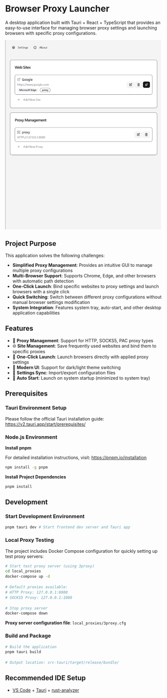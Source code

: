 # Browser Proxy Launcher

A desktop application built with Tauri + React + TypeScript that provides an easy-to-use interface for managing browser proxy settings and launching browsers with specific proxy configurations.

<img src="./docs/assets/screenshot-1.png" alt="Screenshot 1" width="500" />

## Project Purpose

This application solves the following challenges:

- **Simplified Proxy Management**: Provides an intuitive GUI to manage multiple proxy configurations
- **Multi-Browser Support**: Supports Chrome, Edge, and other browsers with automatic path detection
- **One-Click Launch**: Bind specific websites to proxy settings and launch browsers with a single click
- **Quick Switching**: Switch between different proxy configurations without manual browser settings modification
- **System Integration**: Features system tray, auto-start, and other desktop application capabilities

## Features

- 🔧 **Proxy Management**: Support for HTTP, SOCKS5, PAC proxy types
- 🌐 **Site Management**: Save frequently used websites and bind them to specific proxies
- 🚀 **One-Click Launch**: Launch browsers directly with applied proxy settings
- 🎨 **Modern UI**: Support for dark/light theme switching
- 💾 **Settings Sync**: Import/export configuration files
- 🔄 **Auto Start**: Launch on system startup (minimized to system tray)

## Prerequisites

### Tauri Environment Setup

Please follow the official Tauri installation guide: https://v2.tauri.app/start/prerequisites/

### Node.js Environment

**Install pnpm**

For detailed installation instructions, visit: https://pnpm.io/installation

```bash
npm install -g pnpm
```

**Install Project Dependencies**

```bash
pnpm install
```

## Development

### Start Development Environment

```bash
pnpm tauri dev # Start frontend dev server and Tauri app
```

### Local Proxy Testing

The project includes Docker Compose configuration for quickly setting up test proxy servers:

```bash
# Start test proxy server (using 3proxy)
cd local_proxies
docker-compose up -d

# Default proxies available:
# HTTP Proxy: 127.0.0.1:8080
# SOCKS5 Proxy: 127.0.0.1:1080

# Stop proxy server
docker-compose down
```

**Proxy server configuration file**: `local_proxies/3proxy.cfg`

### Build and Package

```bash
# Build the application
pnpm tauri build

# Output location: src-tauri/target/release/bundle/
```

## Recommended IDE Setup

- [VS Code](https://code.visualstudio.com/) + [Tauri](https://marketplace.visualstudio.com/items?itemName=tauri-apps.tauri-vscode) + [rust-analyzer](https://marketplace.visualstudio.com/items?itemName=rust-lang.rust-analyzer)
